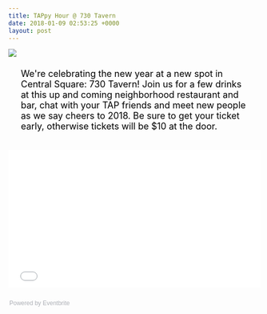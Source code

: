 ```yaml
---
title: TAPpy Hour @ 730 Tavern
date: 2018-01-09 02:53:25 +0000
layout: post
---
```


<img src="https://img.evbuc.com/https%3A%2F%2Fcdn.evbuc.com%2Fimages%2F39371059%2F59649190843%2F1%2Foriginal.jpg?w=800&rect=0%2C2%2C894%2C447&s=fa3b65d5c7c54c01fc809ab25726909f">
<div style="font-size: 18px; color: black; padding:5px 25px;">
<p>We're celebrating the new year at a new spot in Central Square: 730 Tavern! Join us for a few drinks at this up and coming neighborhood restaurant and bar, chat with your TAP friends and meet new people as we say cheers to 2018. Be sure to get your ticket early, otherwise tickets will be $10 at the door.</p>
</div>
<div style="width: 100%; text-align: left;">
<p>
<iframe src="//eventbrite.com/tickets-external?eid=41984599066&amp;ref=etckt" width="100%" height="275" frameborder="0" marginwidth="5" marginheight="5" scrolling="auto">
</iframe>
</p>
<div style="font-family: Helvetica, Arial; font-size: 12px; padding: 10px 0 5px; margin: 2px; width: 100%; text-align: left;">
<a class="powered-by-eb" style="color: #adb0b6; text-decoration: none;" href="http://www.eventbrite.com/" target="_blank" rel="noopener">Powered by Eventbrite</a>
</div>